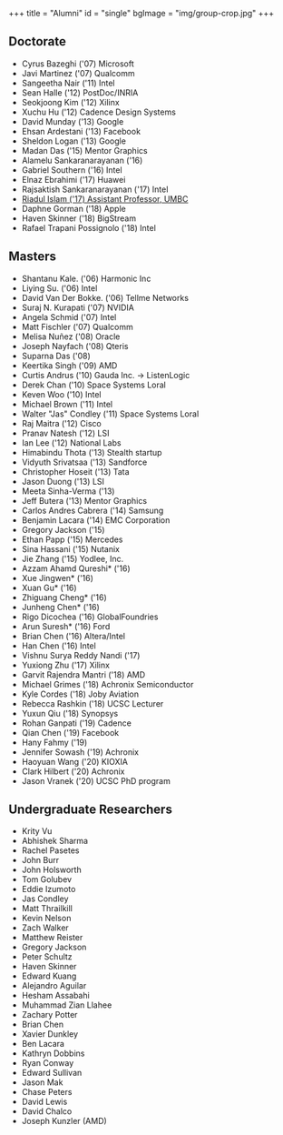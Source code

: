 +++
title = "Alumni"
id = "single"
bgImage = "img/group-crop.jpg"
+++


Doctorate
---------
* Cyrus Bazeghi ('07) Microsoft
* Javi Martinez ('07) Qualcomm
* Sangeetha Nair ('11) Intel
* Sean Halle ('12) PostDoc/INRIA
* Seokjoong Kim ('12) Xilinx
* Xuchu Hu ('12) Cadence Design Systems
* David Munday ('13) Google
* Ehsan Ardestani ('13) Facebook
* Sheldon Logan ('13) Google
* Madan Das ('15) Mentor Graphics
* Alamelu Sankaranarayanan ('16) 
* Gabriel Southern ('16) Intel
* Elnaz Ebrahimi ('17) Huawei
* Rajsaktish Sankaranarayanan ('17) Intel
* [Riadul Islam ('17) Assistant Professor, UMBC](https://www.csee.umbc.edu/people/faculty/riadul-islam/)
* Daphne Gorman ('18) Apple
* Haven Skinner ('18) BigStream
* Rafael Trapani Possignolo ('18) Intel


Masters
-------
* Shantanu Kale. ('06) Harmonic Inc
* Liying Su. ('06) Intel
* David Van Der Bokke. ('06) Tellme Networks
* Suraj N. Kurapati ('07) NVIDIA
* Angela Schmid ('07) Intel
* Matt Fischler ('07) Qualcomm
* Melisa Nuñez ('08) Oracle
* Joseph Nayfach ('08) Qteris
* Suparna Das ('08)
* Keertika Singh ('09) AMD
* Curtis Andrus ('10) Gauda Inc. -> ListenLogic
* Derek Chan ('10) Space Systems Loral
* Keven Woo ('10) Intel
* Michael Brown ('11) Intel
* Walter "Jas" Condley ('11) Space Systems Loral
* Raj Maitra ('12) Cisco
* Pranav Natesh ('12) LSI
* Ian Lee ('12) National Labs
* Himabindu Thota ('13) Stealth startup
* Vidyuth Srivatsaa ('13) Sandforce
* Christopher Hoseit ('13) Tata
* Jason Duong ('13) LSI
* Meeta Sinha-Verma ('13)
* Jeff Butera ('13) Mentor Graphics
* Carlos Andres Cabrera ('14) Samsung
* Benjamin Lacara ('14) EMC Corporation
* Gregory Jackson ('15)
* Ethan Papp ('15) Mercedes
* Sina Hassani ('15) Nutanix
* Jie Zhang ('15) Yodlee, Inc.
* Azzam Ahamd Qureshi* ('16)
* Xue Jingwen* ('16)
* Xuan Gu* ('16)
* Zhiguang Cheng* ('16)
* Junheng Chen* ('16)
* Rigo Dicochea ('16) GlobalFoundries
* Arun Suresh* ('16) Ford
* Brian Chen ('16) Altera/Intel
* Han Chen ('16) Intel
* Vishnu Surya Reddy Nandi ('17)
* Yuxiong Zhu ('17) Xilinx
* Garvit Rajendra Mantri ('18) AMD
* Michael Grimes ('18) Achronix Semiconductor
* Kyle Cordes ('18) Joby Aviation
* Rebecca Rashkin ('18) UCSC Lecturer
* Yuxun Qiu ('18) Synopsys
* Rohan Ganpati ('19) Cadence
* Qian Chen ('19) Facebook
* Hany Fahmy ('19)
* Jennifer Sowash ('19) Achronix
* Haoyuan Wang ('20) KIOXIA
* Clark Hilbert ('20) Achronix
* Jason Vranek ('20) UCSC PhD program


Undergraduate Researchers
-------------------------
* Krity Vu
* Abhishek Sharma
* Rachel Pasetes
* John Burr
* John Holsworth
* Tom Golubev
* Eddie Izumoto
* Jas Condley
* Matt Thrailkill
* Kevin Nelson
* Zach Walker
* Matthew Reister
* Gregory Jackson
* Peter Schultz
* Haven Skinner
* Edward Kuang
* Alejandro Aguilar
* Hesham Assabahi
* Muhammad Zian Llahee
* Zachary Potter
* Brian Chen
* Xavier Dunkley
* Ben Lacara
* Kathryn Dobbins
* Ryan Conway
* Edward Sullivan
* Jason Mak
* Chase Peters
* David Lewis
* David Chalco
* Joseph Kunzler (AMD)
